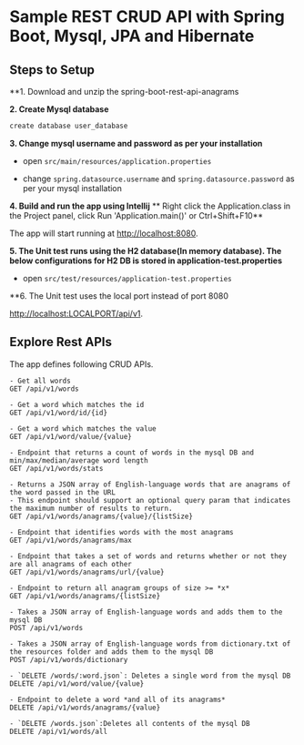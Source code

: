 # Sample REST CRUD API with Spring Boot, Mysql, JPA and Hibernate

## Steps to Setup

**1. Download and unzip the spring-boot-rest-api-anagrams

**2. Create Mysql database**
```bash
create database user_database
```

**3. Change mysql username and password as per your installation**

+ open `src/main/resources/application.properties`

+ change `spring.datasource.username` and `spring.datasource.password` as per your mysql installation

**4. Build and run the app using Intellij**
** Right click the Application.class in the Project panel, click Run 'Application.main()' or Ctrl+Shift+F10**

The app will start running at <http://localhost:8080>.

**5. The Unit test runs using the H2 database(In memory database). The below configurations for H2 DB is stored in application-test.properties**

+ open `src/test/resources/application-test.properties`

**6. The Unit test uses the local port instead of port 8080

<http://localhost:LOCALPORT/api/v1>.

## Explore Rest APIs

The app defines following CRUD APIs.

    - Get all words
    GET /api/v1/words

    - Get a word which matches the id
    GET /api/v1/word/id/{id}

    - Get a word which matches the value
    GET /api/v1/word/value/{value}

    - Endpoint that returns a count of words in the mysql DB and min/max/median/average word length
    GET /api/v1/words/stats

    - Returns a JSON array of English-language words that are anagrams of the word passed in the URL
    - This endpoint should support an optional query param that indicates the maximum number of results to return.  
    GET /api/v1/words/anagrams/{value}/{listSize}
    
    - Endpoint that identifies words with the most anagrams
    GET /api/v1/words/anagrams/max
    
    - Endpoint that takes a set of words and returns whether or not they are all anagrams of each other
    GET /api/v1/words/anagrams/url/{value}
    
    - Endpoint to return all anagram groups of size >= *x*
    GET /api/v1/words/anagrams/{listSize}

    - Takes a JSON array of English-language words and adds them to the mysql DB
    POST /api/v1/words

    - Takes a JSON array of English-language words from dictionary.txt of the resources folder and adds them to the mysql DB
    POST /api/v1/words/dictionary
    
    - `DELETE /words/:word.json`: Deletes a single word from the mysql DB
    DELETE /api/v1/word/value/{value}

    - Endpoint to delete a word *and all of its anagrams*
    DELETE /api/v1/words/anagrams/{value}

    - `DELETE /words.json`:Deletes all contents of the mysql DB
    DELETE /api/v1/words/all

